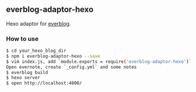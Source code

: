 ## everblog-adaptor-hexo

Hexo adaptor for [everblog](https://github.com/everblogjs/everblog).

### How to use

```sh
$ cd your_hexo_blog_dir
$ npm i everblog-adaptor-hexo --save
$ vim index.js, add `module.exports = require('everblog-adaptor-hexo')`
Open evernote, create `_config.yml` and some notes
$ everblog build
$ hexo server
$ open http://localhost:4000/
```

